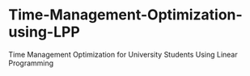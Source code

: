 # Time-Management-Optimization-using-LPP
Time Management Optimization for University Students Using Linear Programming
